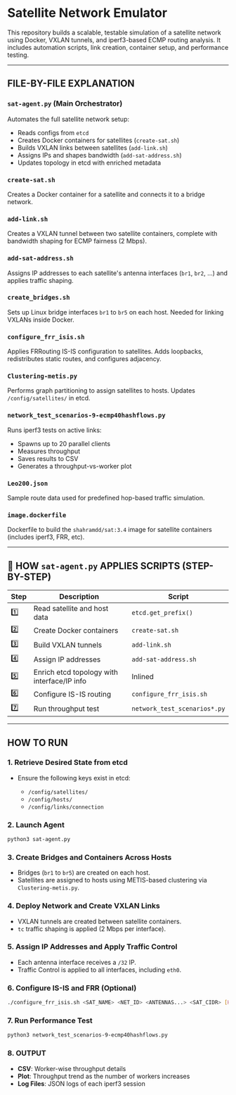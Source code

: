 #  Satellite Network Emulator

This repository builds a scalable, testable simulation of a satellite network using Docker, VXLAN tunnels, and iperf3-based ECMP routing analysis. It includes automation scripts, link creation, container setup, and performance testing.

---

##  FILE-BY-FILE EXPLANATION

### `sat-agent.py`  (Main Orchestrator)

Automates the full satellite network setup:

* Reads configs from `etcd`
* Creates Docker containers for satellites (`create-sat.sh`)
* Builds VXLAN links between satellites (`add-link.sh`)
* Assigns IPs and shapes bandwidth (`add-sat-address.sh`)
* Updates topology in etcd with enriched metadata

### `create-sat.sh` 

Creates a Docker container for a satellite and connects it to a bridge network.

### `add-link.sh` 

Creates a VXLAN tunnel between two satellite containers, complete with bandwidth shaping for ECMP fairness (2 Mbps).

### `add-sat-address.sh` 

Assigns IP addresses to each satellite's antenna interfaces (`br1`, `br2`, ...) and applies traffic shaping.

### `create_bridges.sh` 

Sets up Linux bridge interfaces `br1` to `br5` on each host. Needed for linking VXLANs inside Docker.

### `configure_frr_isis.sh` 

Applies FRRouting IS-IS configuration to satellites. Adds loopbacks, redistributes static routes, and configures adjacency.

### `Clustering-metis.py` 

Performs graph partitioning to assign satellites to hosts. Updates `/config/satellites/` in etcd.

### `network_test_scenarios-9-ecmp40hashflows.py` 

Runs iperf3 tests on active links:

* Spawns up to 20 parallel clients
* Measures throughput
* Saves results to CSV
* Generates a throughput-vs-worker plot

### `Leo200.json` 

Sample route data used for predefined hop-based traffic simulation.

### `image.dockerfile` 

Dockerfile to build the `shahramdd/sat:3.4` image for satellite containers (includes iperf3, FRR, etc).

---

## 🧳 HOW `sat-agent.py` APPLIES SCRIPTS (STEP-BY-STEP)

| Step | Description                                 | Script                       |
| ---- | ------------------------------------------- | ---------------------------- |
| 1️⃣  | Read satellite and host data                | `etcd.get_prefix()`          |
| 2️⃣  | Create Docker containers                    | `create-sat.sh`              |
| 3️⃣  | Build VXLAN tunnels                         | `add-link.sh`                |
| 4️⃣  | Assign IP addresses                         | `add-sat-address.sh`         |
| 5️⃣  | Enrich etcd topology with interface/IP info | Inlined                      |
| 6️⃣  | Configure IS-IS routing                     | `configure_frr_isis.sh`      |
| 7️⃣  | Run throughput test                         | `network_test_scenarios*.py` |

---

## HOW TO RUN

### 1. Retrieve Desired State from etcd

* Ensure the following keys exist in etcd:

  * `/config/satellites/`
  * `/config/hosts/`
  * `/config/links/connection`

### 2. Launch Agent

```bash
python3 sat-agent.py
```

### 3. Create Bridges and Containers Across Hosts

* Bridges (`br1` to `br5`) are created on each host.
* Satellites are assigned to hosts using METIS-based clustering via `Clustering-metis.py`.

### 4. Deploy Network and Create VXLAN Links

* VXLAN tunnels are created between satellite containers.
* `tc` traffic shaping is applied (2 Mbps per interface).

### 5. Assign IP Addresses and Apply Traffic Control

* Each antenna interface receives a `/32` IP.
* Traffic Control is applied to all interfaces, including `eth0`.

### 6. Configure IS-IS and FRR (Optional)

```bash
./configure_frr_isis.sh <SAT_NAME> <NET_ID> <ANTENNAS...> <SAT_CIDR> [HOST] [USER]
```

### 7. Run Performance Test

```bash
python3 network_test_scenarios-9-ecmp40hashflows.py
```

### 8. OUTPUT

* **CSV**: Worker-wise throughput details
* **Plot**: Throughput trend as the number of workers increases
* **Log Files**: JSON logs of each iperf3 session


